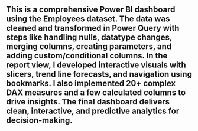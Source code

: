 ## This is a comprehensive Power BI dashboard using the Employees dataset. The data was cleaned and transformed in Power Query with steps like handling nulls, datatype changes, merging columns, creating parameters, and adding custom/conditional columns. In the report view, I developed interactive visuals with slicers, trend line forecasts, and navigation using bookmarks. I also implemented 20+ complex DAX measures and a few calculated columns to drive insights. The final dashboard delivers clean, interactive, and predictive analytics for decision-making.
